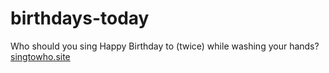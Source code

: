 # birthdays-today
Who should you sing Happy Birthday to (twice) while washing your hands?
[singtowho.site](https://singtowho.site)
